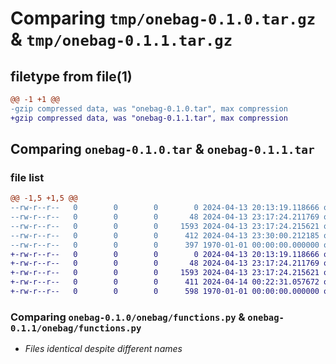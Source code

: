 # Comparing `tmp/onebag-0.1.0.tar.gz` & `tmp/onebag-0.1.1.tar.gz`

## filetype from file(1)

```diff
@@ -1 +1 @@
-gzip compressed data, was "onebag-0.1.0.tar", max compression
+gzip compressed data, was "onebag-0.1.1.tar", max compression
```

## Comparing `onebag-0.1.0.tar` & `onebag-0.1.1.tar`

### file list

```diff
@@ -1,5 +1,5 @@
--rw-r--r--   0        0        0        0 2024-04-13 20:13:19.118666 onebag-0.1.0/README.md
--rw-r--r--   0        0        0       48 2024-04-13 23:17:24.211769 onebag-0.1.0/onebag/__init__.py
--rw-r--r--   0        0        0     1593 2024-04-13 23:17:24.215621 onebag-0.1.0/onebag/functions.py
--rw-r--r--   0        0        0      412 2024-04-13 23:30:00.212185 onebag-0.1.0/pyproject.toml
--rw-r--r--   0        0        0      397 1970-01-01 00:00:00.000000 onebag-0.1.0/PKG-INFO
+-rw-r--r--   0        0        0        0 2024-04-13 20:13:19.118666 onebag-0.1.1/README.md
+-rw-r--r--   0        0        0       48 2024-04-13 23:17:24.211769 onebag-0.1.1/onebag/__init__.py
+-rw-r--r--   0        0        0     1593 2024-04-13 23:17:24.215621 onebag-0.1.1/onebag/functions.py
+-rw-r--r--   0        0        0      411 2024-04-14 00:22:31.057672 onebag-0.1.1/pyproject.toml
+-rw-r--r--   0        0        0      598 1970-01-01 00:00:00.000000 onebag-0.1.1/PKG-INFO
```

### Comparing `onebag-0.1.0/onebag/functions.py` & `onebag-0.1.1/onebag/functions.py`

 * *Files identical despite different names*

